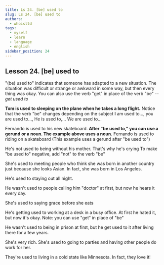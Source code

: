 ```yaml
---
title: Ls 24. [be] used to
slug: Ls 24. [be] used to
authors:
  - whoisltd
tags:
  - myself
  - learn
  - language
  - english
sidebar_position: 24
---
```

## Lesson 24. [be] used to

"(be) used to" indicates that someone has adapted to a new situation. The situation was difficult or strange or awkward in some way, but then every thing was okay. You can also use the verb "get" in place of the verb "be" -- _get used to_

**Tom is used to sleeping on the plane when he takes a long flight.**
Notice that the verb "be" changes depending on the subject I am used to..., you are used to..., He is used to,... We are used to...

Fernando is used to his new skateboard.
**After "be used to," you can use a gerund or a noun. The example above uses a noun.**
Fernando is used to riding on a skateboard (This example uses a gerund after "be used to")

He's not used to being without his mother. That's why he's crying
To make "be used to" negative, add "not" to the verb "be"

She's used to meeting people who think she was born in another country just because she looks Asian. In fact, she was born in Los Angeles.

He's used to staying out all night.

He wasn't used to people calling him "doctor" at first, but now he hears it every day.

She's used to saying grace before she eats

He's getting used to working at a desk in a busy office. At first he hated it, but now it's okay.
Note: you can use "get" in place of "be"

He wasn't used to being in prison at first, but he get used to it after living there for a few years.

She's very rich. She's used to going to parties and having other people do work for her.

They're used to living in a cold state like Minnesota. In fact, they love it!
